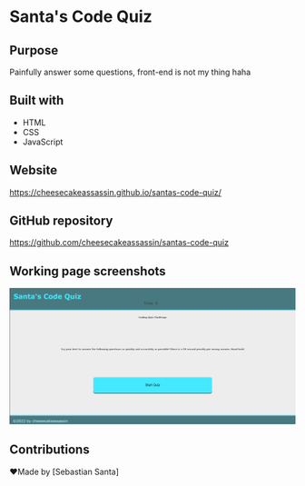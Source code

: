# Santa's Code Quiz

## Purpose
Painfully answer some questions, front-end is not my thing haha

## Built with
* HTML
* CSS
* JavaScript

## Website 
https://cheesecakeassassin.github.io/santas-code-quiz/

## GitHub repository 
https://github.com/cheesecakeassassin/santas-code-quiz

## Working page screenshots 
<img src="./assets/images/santas-code-quiz.png">

## Contributions
❤️Made by [Sebastian Santa]
